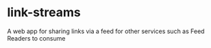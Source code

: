 # link-streams

A web app for sharing links via a feed for other services such as Feed Readers to consume
